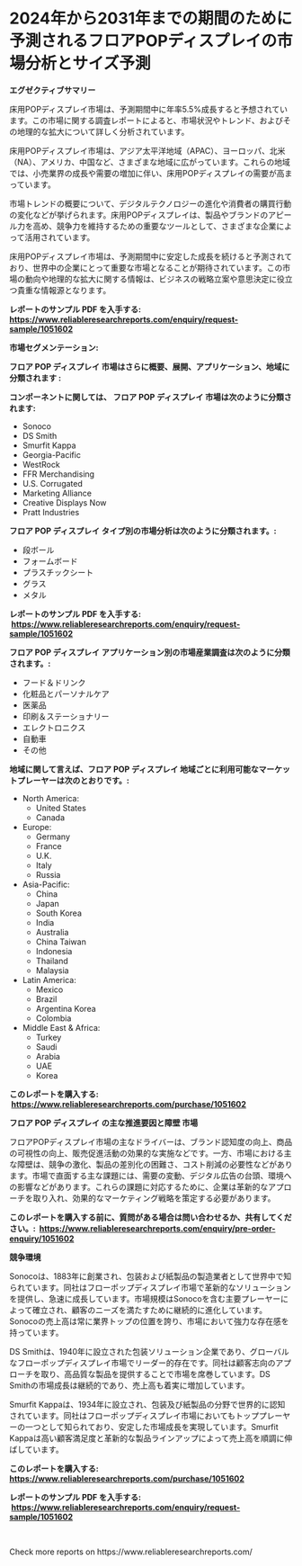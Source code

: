 <p><h1>2024年から2031年までの期間のために予測されるフロアPOPディスプレイの市場分析とサイズ予測</h1></p><p><strong>エグゼクティブサマリー</strong></p>
<p><p>床用POPディスプレイ市場は、予測期間中に年率5.5%成長すると予想されています。この市場に関する調査レポートによると、市場状況やトレンド、およびその地理的な拡大について詳しく分析されています。</p><p>床用POPディスプレイ市場は、アジア太平洋地域（APAC）、ヨーロッパ、北米（NA）、アメリカ、中国など、さまざまな地域に広がっています。これらの地域では、小売業界の成長や需要の増加に伴い、床用POPディスプレイの需要が高まっています。</p><p>市場トレンドの概要について、デジタルテクノロジーの進化や消費者の購買行動の変化などが挙げられます。床用POPディスプレイは、製品やブランドのアピール力を高め、競争力を維持するための重要なツールとして、さまざまな企業によって活用されています。</p><p>床用POPディスプレイ市場は、予測期間中に安定した成長を続けると予測されており、世界中の企業にとって重要な市場となることが期待されています。この市場の動向や地理的な拡大に関する情報は、ビジネスの戦略立案や意思決定に役立つ貴重な情報源となります。</p></p>
<p><strong>レポートのサンプル PDF を入手する: <a href="https://www.reliableresearchreports.com/enquiry/request-sample/1051602">https://www.reliableresearchreports.com/enquiry/request-sample/1051602</a></strong></p>
<p><strong>市場セグメンテーション:</strong></p>
<p><strong> フロア POP ディスプレイ 市場はさらに概要、展開、アプリケーション、地域に分類されます :</strong></p>
<p><strong>コンポーネントに関しては、 フロア POP ディスプレイ 市場は次のように分類されます: &nbsp;</strong></p>
<p><ul><li>Sonoco</li><li>DS Smith</li><li>Smurfit Kappa</li><li>Georgia-Pacific</li><li>WestRock</li><li>FFR Merchandising</li><li>U.S. Corrugated</li><li>Marketing Alliance</li><li>Creative Displays Now</li><li>Pratt Industries</li></ul></p>
<p><strong> フロア POP ディスプレイ タイプ別の市場分析は次のように分類されます。:</strong></p>
<p><ul><li>段ボール</li><li>フォームボード</li><li>プラスチックシート</li><li>グラス</li><li>メタル</li></ul></p>
<p><strong>レポートのサンプル PDF を入手する: &nbsp;<a href="https://www.reliableresearchreports.com/enquiry/request-sample/1051602">https://www.reliableresearchreports.com/enquiry/request-sample/1051602</a></strong></p>
<p><strong> フロア POP ディスプレイ アプリケーション別の市場産業調査は次のように分類されます。:</strong></p>
<p><ul><li>フード＆ドリンク</li><li>化粧品とパーソナルケア</li><li>医薬品</li><li>印刷＆ステーショナリー</li><li>エレクトロニクス</li><li>自動車</li><li>その他</li></ul></p>
<p><strong>地域に関して言えば、フロア POP ディスプレイ 地域ごとに利用可能なマーケットプレーヤーは次のとおりです。:</strong></p>
<p><ul>
    <li>
        North America:
        <ul>
            <li>United States</li>
            <li>Canada</li>
        </ul>
    </li>
    <li>
        Europe:
        <ul>
            <li>Germany</li>
            <li>France</li>
            <li>U.K.</li>
            <li>Italy</li>
            <li>Russia</li>
        </ul>
    </li>
    <li>
        Asia-Pacific:
        <ul>
            <li>China</li>
            <li>Japan</li>
            <li>South Korea</li>
            <li>India</li>
            <li>Australia</li>
            <li>China Taiwan</li>
            <li>Indonesia</li>
            <li>Thailand</li>
            <li>Malaysia</li>
        </ul>
    </li>
    <li>
        Latin America:
        <ul>
            <li>Mexico</li>
            <li>Brazil</li>
            <li>Argentina Korea</li>
            <li>Colombia</li>
        </ul>
    </li>
    <li>
        Middle East & Africa:
        <ul>
            <li>Turkey</li>
            <li>Saudi</li>
            <li>Arabia</li>
            <li>UAE</li>
            <li>Korea</li>
        </ul>
    </li>
    </ul></p>
<p><strong>このレポートを購入する: &nbsp;<a href="https://www.reliableresearchreports.com/purchase/1051602">https://www.reliableresearchreports.com/purchase/1051602</a></strong></p>
<p><strong>フロア POP ディスプレイ の主な推進要因と障壁 市場</strong></p>
<p><p>フロアPOPディスプレイ市場の主なドライバーは、ブランド認知度の向上、商品の可視性の向上、販売促進活動の効果的な実施などです。一方、市場における主な障壁は、競争の激化、製品の差別化の困難さ、コスト削減の必要性などがあります。市場で直面する主な課題には、需要の変動、デジタル広告の台頭、環境への影響などがあります。これらの課題に対応するために、企業は革新的なアプローチを取り入れ、効果的なマーケティング戦略を策定する必要があります。</p></p>
<p><strong>このレポートを購入する前に、質問がある場合は問い合わせるか、共有してください。:&nbsp; <a href="https://www.reliableresearchreports.com/enquiry/pre-order-enquiry/1051602">https://www.reliableresearchreports.com/enquiry/pre-order-enquiry/1051602</a></strong></p>
<p><strong>競争環境</strong></p>
<p><p>Sonocoは、1883年に創業され、包装および紙製品の製造業者として世界中で知られています。同社はフローポップディスプレイ市場で革新的なソリューションを提供し、急速に成長しています。市場規模はSonocoを含む主要プレーヤーによって確立され、顧客のニーズを満たすために継続的に進化しています。Sonocoの売上高は常に業界トップの位置を誇り、市場において強力な存在感を持っています。</p><p>DS Smithは、1940年に設立された包装ソリューション企業であり、グローバルなフローポップディスプレイ市場でリーダー的存在です。同社は顧客志向のアプローチを取り、高品質な製品を提供することで市場を席巻しています。DS Smithの市場成長は継続的であり、売上高も着実に増加しています。</p><p>Smurfit Kappaは、1934年に設立され、包装及び紙製品の分野で世界的に認知されています。同社はフローポップディスプレイ市場においてもトッププレーヤーの一つとして知られており、安定した市場成長を実現しています。Smurfit Kappaは高い顧客満足度と革新的な製品ラインアップによって売上高を順調に伸ばしています。</p></p>
<p><strong>このレポートを購入する: &nbsp; <a href="https://www.reliableresearchreports.com/purchase/1051602">https://www.reliableresearchreports.com/purchase/1051602</a></strong></p>
<p><strong>レポートのサンプル PDF を入手する: &nbsp;<a href="https://www.reliableresearchreports.com/enquiry/request-sample/1051602">https://www.reliableresearchreports.com/enquiry/request-sample/1051602</a></strong><strong></strong></p>
<p>&nbsp;</p>
<p>Check more reports on https://www.reliableresearchreports.com/</p>